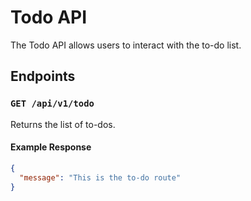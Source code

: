 # Todo API

The Todo API allows users to interact with the to-do list.

## Endpoints

### `GET /api/v1/todo`

Returns the list of to-dos.

#### Example Response

```json
{
  "message": "This is the to-do route"
}
